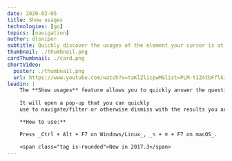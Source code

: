 ```yaml
---
date: 2020-02-05
title: Show usages
technologies: [go]
topics: [navigation]
author: dlsniper
subtitle: Quickly discover the usages of the element your cursor is at  
thumbnail: ./thumbnail.png
cardThumbnail: ./card.png
shortVideo:
  poster: ./thumbnail.png
  url: https://www.youtube.com/watch?v=taKlZlicpwM&list=PLM-t1Z4tbFflkIOaap4P-BV30ZrZwrDld&index=19
leadin: |
    The **Show usages** feature allows you to quickly answer the question "Where's this element used?"
    
    It will open a pop-up that you can quickly
    use to navigate/filter or otherwise dismiss with the results you are looking for.

    **How to use:**

    Press _Ctrl + Alt + F7 on Windows/Linux_, _⌥ + ⌘ + F7 on macOS_.

    <span class="tag is-rounded">New in 2017.3</span>
---
```

